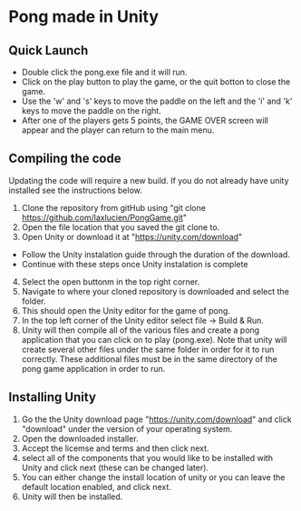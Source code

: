 # Pong made in Unity
## Quick Launch
- Double click the pong.exe file and it will run.
- Click on the play button to play the game, or the quit botton to close the game.
- Use the 'w' and 's' keys to move the paddle on the left and the 'i' and 'k' keys to move the paddle on the right.
- After one of the players gets 5 points, the GAME OVER screen will appear and the player can return to the main menu.

## Compiling the code
Updating the code will require a new build. If you do not already have unity installed see the instructions below.
1. Clone the repository from gitHub using "git clone https://github.com/laxlucien/PongGame.git"
2. Open the file location that you saved the git clone to.
3. Open Unity or download it at "https://unity.com/download"
  - Follow the Unity instalation guide through the duration of the download.
  - Continue with these steps once Unity instalation is complete
4. Select the open buttonm in the top right corner.
5. Navigate to where your cloned repository is downloaded and select the folder.
6. This should open the Unity editor for the game of pong.
7. In the top left corner of the Unity editor select file -> Build & Run.
8. Unity will then compile all of the various files and create a pong application that you can click on to play (pong.exe). Note that unity will create 
several other files under the same folder in order for it to run correctly. These additional files must be in the same directory of the pong game application in order to run.

## Installing Unity
1. Go the the Unity download page "https://unity.com/download" and click "download" under the version of your operating system.
2. Open the downloaded installer.
3. Accept the licemse and terms and then click next.
4. select all of the components that you would like to be installed with Unity and click next (these can be changed later).
5. You can either change the install location of unity or you can leave the default location enabled, and click next.
6. Unity will then be installed.

